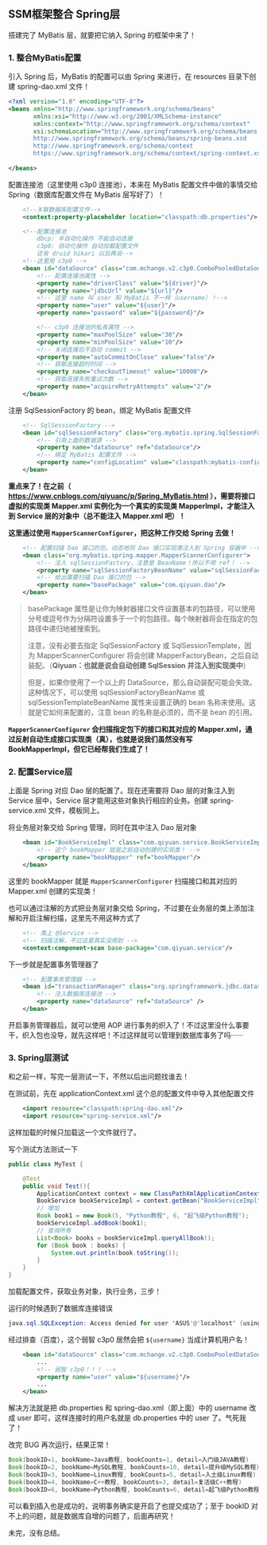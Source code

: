## SSM框架整合 Spring层

搭建完了 MyBatis 层，就要把它纳入 Spring 的框架中来了！

### 1. 整合MyBatis配置

引入 Spring 后，MyBatis 的配置可以由 Spring 来进行，在 resources 目录下创建 spring-dao.xml 文件！

```xml
<?xml version="1.0" encoding="UTF-8"?>
<beans xmlns="http://www.springframework.org/schema/beans"
       xmlns:xsi="http://www.w3.org/2001/XMLSchema-instance"
       xmlns:context="http://www.springframework.org/schema/context"
       xsi:schemaLocation="http://www.springframework.org/schema/beans
       http://www.springframework.org/schema/beans/spring-beans.xsd
       http://www.springframework.org/schema/context
       https://www.springframework.org/schema/context/spring-context.xsd">
    
</beans>
```

配置连接池（这里使用 c3p0 连接池），本来在 MyBatis 配置文件中做的事情交给 Spring（数据库配置文件在 MyBatis 层写好了）！

```xml
    <!--关联数据库配置文件-->
    <context:property-placeholder location="classpath:db.properties"/>

    <!--配置连接池
        dbcp: 半自动化操作 不能自动连接
        c3p0: 自动化操作 自动加载配置文件
        还有 druid hikari 以后再说-->
    <!--这里用 c3p0 -->
    <bean id="dataSource" class="com.mchange.v2.c3p0.ComboPooledDataSource">
        <!-- 配置连接池属性 -->
        <property name="driverClass" value="${driver}"/>
        <property name="jdbcUrl" value="${url}"/>
        <!-- 这里 name 叫 user 和 MyBatis 不一样（username）！-->
        <property name="user" value="${user}"/>
        <property name="password" value="${password}"/>

        <!-- c3p0 连接池的私有属性 -->
        <property name="maxPoolSize" value="30"/>
        <property name="minPoolSize" value="10"/>
        <!-- 关闭连接后不自动 commit -->
        <property name="autoCommitOnClose" value="false"/>
        <!-- 获取连接超时时间 -->
        <property name="checkoutTimeout" value="10000"/>
        <!-- 获取连接失败重试次数 -->
        <property name="acquireRetryAttempts" value="2"/>
    </bean>
```

注册 SqlSessionFactory 的 bean，绑定 MyBatis 配置文件

```xml
    <!-- SqlSessionFactory -->
    <bean id="sqlSessionFactory" class="org.mybatis.spring.SqlSessionFactoryBean">
        <!-- 引用上面的数据源 -->
        <property name="dataSource" ref="dataSource"/>
        <!-- 绑定 MyBatis 配置文件 -->
        <property name="configLocation" value="classpath:mybatis-config.xml"/>
    </bean>
```

**重点来了！在之前（ https://www.cnblogs.com/qiyuanc/p/Spring_MyBatis.html ），需要将接口虚拟的实现类 Mapper.xml 实例化为一个真实的实现类 MapperImpl，才能注入到 Service 层的对象中（总不能注入 Mapper.xml 吧）！**

**这里通过使用 `MapperScannerConfigurer`，把这种工作交给 Spring 去做！**

```xml
    <!-- 配置扫描 Dao 接口的包，动态地将 Dao 接口实现类注入到 Spring 容器中 -->
    <bean class="org.mybatis.spring.mapper.MapperScannerConfigurer">
        <!-- 注入 sqlSessionFactory，注意是 BeanName！所以不用 ref！ -->
        <property name="sqlSessionFactoryBeanName" value="sqlSessionFactory"/>
        <!-- 给出需要扫描 Dao 接口的包 -->
        <property name="basePackage" value="com.qiyuan.dao"/>
    </bean>
```

> basePackage 属性是让你为映射器接口文件设置基本的包路径，可以使用分号或逗号作为分隔符设置多于一个的包路径。每个映射器将会在指定的包路径中递归地被搜索到。
>
> 注意，没有必要去指定 SqlSessionFactory 或 SqlSessionTemplate，因 为 MapperScannerConfigurer 将会创建 MapperFactoryBean，之后自动装配。（**Qiyuan：也就是说会自动创建 SqlSession 并注入到实现类中**）
>
> 但是，如果你使用了一个以上的 DataSource，那么自动装配可能会失效。这种情况下，可以使用  sqlSessionFactoryBeanName 或 sqlSessionTemplateBeanName 属性来设置正确的 bean 名称来使用。这就是它如何来配置的，注意 bean 的名称是必须的，而不是 bean 的引用。

**`MapperScannerConfigurer` 会扫描指定包下的接口和其对应的 Mapper.xml，通过反射自动生成接口实现类（真），也就是说我们虽然没有写 BookMapperImpl，但它已经帮我们生成了！**

### 2. 配置Service层

上面是 Spring 对应 Dao 层的配置了。现在还需要将 Dao 层的对象注入到 Service 层中，Service 层才能用这些对象执行相应的业务。创建 spring-service.xml 文件，模板同上。

将业务层对象交给 Spring 管理，同时在其中注入 Dao 层对象

```xml
    <bean id="BookServiceImpl" class="com.qiyuan.service.BookServiceImpl">
        <!-- 这个 bookMapper 就是之前自动创建的实现类！ -->
        <property name="bookMapper" ref="bookMapper"/>
    </bean>
```

这里的 bookMapper 就是  `MapperScannerConfigurer` 扫描接口和其对应的 Mapper.xml 创建的实现类！

也可以通过注解的方式把业务层对象交给 Spring，不过要在业务层的类上添加注解和开启注解扫描，这里先不用这种方式了

```xml
	<!-- 类上 @Service -->
	<!-- 扫描注解，不过这里其实没用到 -->
    <context:component-scan base-package="com.qiyuan.service"/>
```

下一步就是配置事务管理器了

```xml
    <!-- 配置事务管理器 -->
    <bean id="transactionManager" class="org.springframework.jdbc.datasource.DataSourceTransactionManager">
        <!-- 注入数据库连接池 -->
        <property name="dataSource" ref="dataSource" />
    </bean>
```

开启事务管理器后，就可以使用 AOP 进行事务的织入了！不过这里没什么事要干，织入包也没导，就先这样吧！不过这样就可以管理到数据库事务了吗······

### 3. Spring层测试

和之前一样，写完一层测试一下，不然以后出问题找谁去！

在测试前，先在 applicationContext.xml 这个总的配置文件中导入其他配置文件

```xml
    <import resource="classpath:spring-dao.xml"/>
    <import resource="spring-service.xml"/>
```

这样加载的时候只加载这一个文件就行了。

写个测试方法测试一下

```java
public class MyTest {

    @Test
    public void Test(){
        ApplicationContext context = new ClassPathXmlApplicationContext("applicationContext.xml");
        BookService bookServiceImpl = context.getBean("BookServiceImpl", BookService.class);
        // 增加
        Book book1 = new Book(5, "Python教程", 6, "起飞级Python教程");
        bookServiceImpl.addBook(book1);
        // 查询所有
        List<Book> books = bookServiceImpl.queryAllBook();
        for (Book book : books) {
            System.out.println(book.toString());
        }
    }
}
```

加载配置文件，获取业务对象，执行业务，三步！

运行的时候遇到了数据库连接错误

```java
java.sql.SQLException: Access denied for user 'ASUS'@'localhost' (using password: YES)
```

经过排查（百度），这个弱智 c3p0 居然会把 `${username}` 当成计算机用户名！

```xml
	<bean id="dataSource" class="com.mchange.v2.c3p0.ComboPooledDataSource">
    	...
        <!-- 弱智 c3p0！！！ -->
        <property name="user" value="${username}"/>
        ...
    </bean>
```

解决方法就是把 db.properties 和 spring-dao.xml（即上面）中的 username 改成 user 即可，这样连接时的用户名就是 db.properties 中的 user 了。气死我了！

改完 BUG 再次运行，结果正常！

```java
Book(bookID=1, bookName=Java教程, bookCounts=1, detail=入门级JAVA教程)
Book(bookID=2, bookName=MySQL教程, bookCounts=10, detail=提升级MySQL教程)
Book(bookID=3, bookName=Linux教程, bookCounts=5, detail=入土级Linux教程)
Book(bookID=4, bookName=C++教程, bookCounts=3, detail=复活级C++教程)
Book(bookID=6, bookName=Python教程, bookCounts=6, detail=起飞级Python教程)
```

可以看到插入也是成功的，说明事务确实是开启了也提交成功了；至于 bookID 对不上的问题，就是数据库自增的问题了，后面再研究！

未完，没有总结。